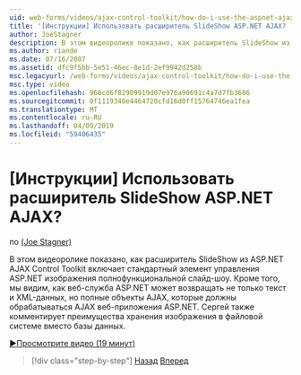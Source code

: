 ```yaml
---
uid: web-forms/videos/ajax-control-toolkit/how-do-i-use-the-aspnet-ajax-slideshow-extender
title: '[Инструкции] Использовать расширитель SlideShow ASP.NET AJAX? | Документы Майкрософт'
author: JoeStagner
description: В этом видеоролике показано, как расширитель SlideShow из ASP.NET AJAX Control Toolkit включает стандартный элемент управления ASP.NET изображения полнофункциональной sl...
ms.author: riande
ms.date: 07/16/2007
ms.assetid: dfc9f5bb-5e51-46ec-8e1d-2ef9942d258b
msc.legacyurl: /web-forms/videos/ajax-control-toolkit/how-do-i-use-the-aspnet-ajax-slideshow-extender
msc.type: video
ms.openlocfilehash: 960cd6f82909919d07e976a90691c4a7d7fb3686
ms.sourcegitcommit: 0f1119340e4464720cfd16d0ff15764746ea1fea
ms.translationtype: MT
ms.contentlocale: ru-RU
ms.lasthandoff: 04/09/2019
ms.locfileid: "59406435"
---
```

# <a name="how-do-i-use-the-aspnet-ajax-slideshow-extender"></a>[Инструкции] Использовать расширитель SlideShow ASP.NET AJAX?

по [(Joe Stagner)](https://github.com/JoeStagner)

В этом видеоролике показано, как расширитель SlideShow из ASP.NET AJAX Control Toolkit включает стандартный элемент управления ASP.NET изображения полнофункциональной слайд-шоу. Кроме того, мы видим, как веб-служба ASP.NET может возвращать не только текст и XML-данных, но полные объекты AJAX, которые должны обрабатываться AJAX веб-приложения ASP.NET. Сергей также комментирует преимущества хранения изображения в файловой системе вместо базы данных.

[&#9654;Просмотрите видео (19 минут)](https://channel9.msdn.com/Blogs/ASP-NET-Site-Videos/how-do-i-use-the-aspnet-ajax-slideshow-extender)

> [!div class="step-by-step"]
> [Назад](how-do-i-use-the-aspnet-ajax-tabs-control.md)
> [Вперед](how-do-i-use-the-aspnet-ajax-updatepanelanimation-extender.md)
